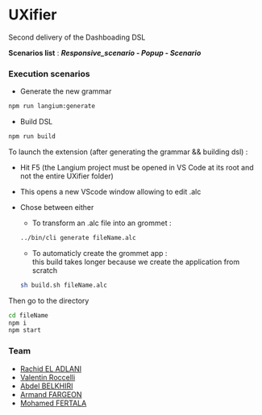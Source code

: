 # UXifier
Second delivery of the Dashboading DSL 

**Scenarios list** : ***Responsive_scenario - Popup - Scenario***

### Execution scenarios  
* Generate the new grammar
```sh
npm run langium:generate
```
* Build DSL
```sh
npm run build
```

To launch the extension (after generating the grammar && building dsl) :
* Hit F5 (the Langium project must be opened in VS Code at its root and not the entire UXifier folder)

* This opens a new VScode window allowing to edit .alc 
* Chose between either 

  * To transform an .alc file into an grommet :
  ```sh
  ../bin/cli generate fileName.alc
  ``` 

  * To automaticly create the grommet app : \
  this build takes longer because we create the application from scratch
  ```sh
  sh build.sh fileName.alc
  ``` 
Then go to the directory 
```sh
cd fileName
npm i 
npm start
``` 


### Team
- [Rachid EL ADLANI](https://github.com/rachid-eladlani)
- [Valentin Roccelli](https://github.com/RoccelliV)
- [Abdel BELKHIRI](https://github.com/AbdelBelkhiri)
- [Armand FARGEON](https://github.com/armandfargeon)
- [Mohamed FERTALA](https://github.com/fertala2)
